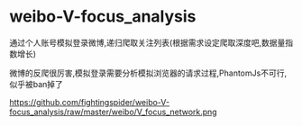 # weibo-V-focus_analysis

通过个人账号模拟登录微博,递归爬取关注列表(根据需求设定爬取深度吧,数据量指数增长)

微博的反爬很厉害,模拟登录需要分析模拟浏览器的请求过程,PhantomJs不可行,似乎被ban掉了

https://github.com/fightingspider/weibo-V-focus_analysis/raw/master/weibo/V_focus_network.png

